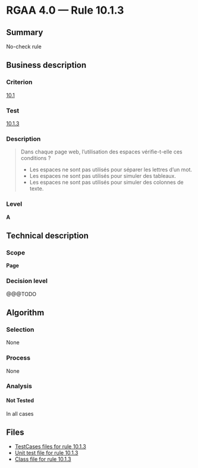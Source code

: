 # RGAA 4.0 — Rule 10.1.3

## Summary

No-check rule

## Business description

### Criterion

[10.1](https://www.numerique.gouv.fr/publications/rgaa-accessibilite/methode/criteres/#crit-10-1)

### Test

[10.1.3](https://www.numerique.gouv.fr/publications/rgaa-accessibilite/methode/criteres/#test-10-1-3)

### Description

> Dans chaque page web, l’utilisation des espaces vérifie-t-elle ces conditions ?
> 
> * Les espaces ne sont pas utilisés pour séparer les lettres d’un mot.
> * Les espaces ne sont pas utilisés pour simuler des tableaux.
> * Les espaces ne sont pas utilisés pour simuler des colonnes de texte.

### Level

**A**


## Technical description

### Scope

**Page**

### Decision level

@@@TODO


## Algorithm

### Selection

None

### Process

None

### Analysis

#### Not Tested

In all cases


## Files

- [TestCases files for rule 10.1.3](https://gitlab.com/asqatasun/Asqatasun/-/tree/master/rules/rules-rgaa4.0/src/test/resources/testcases/rgaa40/Rgaa40Rule100103/)
- [Unit test file for rule 10.1.3](https://gitlab.com/asqatasun/Asqatasun/-/blob/master/rules/rules-rgaa4.0/src/test/java/org/asqatasun/rules/rgaa40/Rgaa40Rule100103Test.java)
- [Class file for rule 10.1.3](https://gitlab.com/asqatasun/Asqatasun/-/blob/master/rules/rules-rgaa4.0/src/main/java/org/asqatasun/rules/rgaa40/Rgaa40Rule100103.java)


